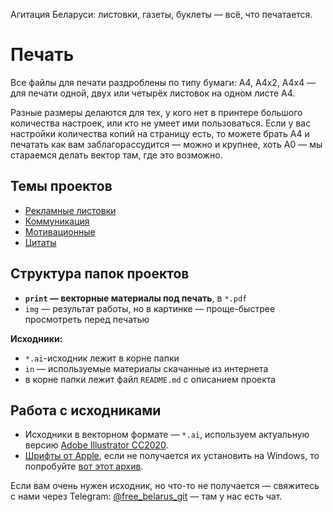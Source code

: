 Агитация Беларуси: листовки, газеты, буклеты — всё, что печатается.

# Печать

Все файлы для печати раздроблены по типу бумаги: A4, A4x2, A4x4 — для печати одной, двух или четырёх листовок на одном листе А4.

Разные размеры делаются для тех, у кого нет в принтере большого количества настроек, или кто не умеет ими пользоваться. Если у вас настройки количества копий на страницу есть, то можете брать А4 и печатать как вам заблагорассудится — можно и крупнее, хоть A0 — мы стараемся делать вектор там, где это возможно.

## Темы проектов

- [Рекламные листовки](./advertisements)
- [Коммуникация](./communication)
- [Мотивационные](./motivation)
- [Цитаты](./quotes)


## Структура папок проектов

- **`print` — векторные материалы под печать**, в `*.pdf`
- `img` — результат работы, но в картинке — проще-быстрее просмотреть перед печатью

**Исходники:**

- `*.ai`-исходник лежит в корне папки
- `in` — используемые материалы скачанные из интернета
- в корне папки лежит файл `README.md` с описанием проекта


## Работа с исходниками

- Исходники в векторном формате — `*.ai`, используем актуальную версию [Adobe Illustrator CC2020](https://www.adobe.com/ru/products/illustrator.html). 
- [Шрифты от Apple](https://developer.apple.com/fonts/), если не получается их установить на Windows, то попробуйте [вот этот архив](https://www.dropbox.com/s/x2vuy052m3xggjw/Apple-Fonts-NY-SF.zip?dl=0).

Если вам очень нужен исходник, но что-то не получается — свяжитесь с нами через Telegram: [@free_belarus_git](https://t.me/free_belarus_git) — там у нас есть чат.
